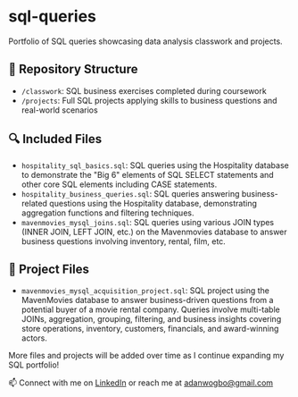 # sql-queries

Portfolio of SQL queries showcasing data analysis classwork and projects.

## 📁 Repository Structure

- `/classwork`: SQL business exercises completed during coursework
- `/projects`: Full SQL projects applying skills to business questions and real-world scenarios

## 🔍 Included Files

- `hospitality_sql_basics.sql`: SQL queries using the Hospitality database to demonstrate the "Big 6" elements of SQL SELECT statements and other core SQL elements including CASE statements.
- `hospitality_business_queries.sql`: SQL queries answering business-related questions using the Hospitality database, demonstrating aggregation functions  and filtering techniques.
- `mavenmovies_mysql_joins.sql`: SQL queries using various JOIN types (INNER JOIN, LEFT JOIN, etc.) on the Mavenmovies database to answer business questions involving inventory, rental, film, etc.

## 📝 Project Files

- `mavenmovies_mysql_acquisition_project.sql`: SQL project using the MavenMovies database to answer business-driven questions from a potential buyer of a movie rental company. Queries involve multi-table JOINs, aggregation, grouping, filtering, and business insights covering store operations, inventory, customers, financials, and award-winning actors.


More files and projects will be added over time as I continue expanding my SQL portfolio!



📫 Connect with me on [LinkedIn](https://www.linkedin.com/in/adaora-nwogbo-033a51131/) or reach me at adanwogbo@gmail.com

